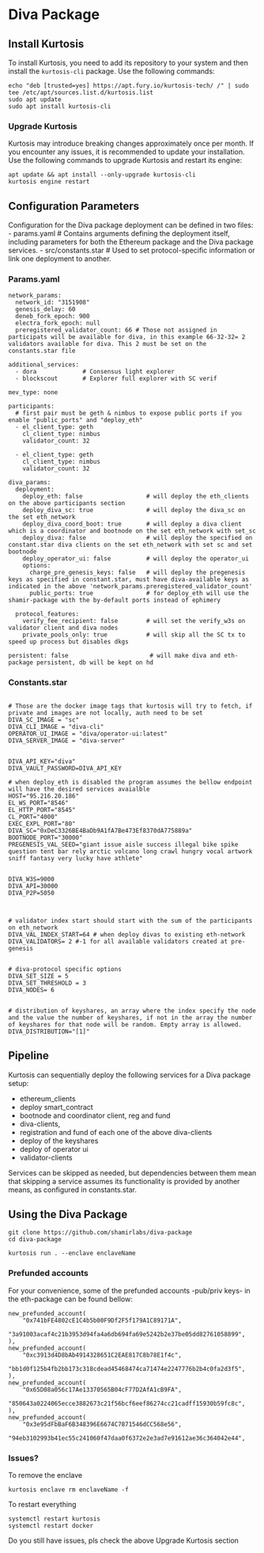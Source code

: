 # Diva Package 

## Install Kurtosis 
To install Kurtosis, you need to add its repository to your system and then install the ``kurtosis-cli`` package. Use the following commands:


``````
echo "deb [trusted=yes] https://apt.fury.io/kurtosis-tech/ /" | sudo tee /etc/apt/sources.list.d/kurtosis.list
sudo apt update
sudo apt install kurtosis-cli
``````

### Upgrade Kurtosis
Kurtosis may introduce breaking changes approximately once per month. If you encounter any issues, it is recommended to update your installation. Use the following commands to upgrade Kurtosis and restart its engine:
``````
apt update && apt install --only-upgrade kurtosis-cli
kurtosis engine restart
``````




## Configuration Parameters


Configuration for the Diva package deployment can be defined in two files:
    - params.yaml          # Contains arguments defining the deployment itself, including parameters for both the Ethereum package and the Diva package services.
    - src/constants.star   # Used to set protocol-specific information or link one deployment to another.


### Params.yaml
``````
network_params:
  network_id: "3151908"
  genesis_delay: 60
  deneb_fork_epoch: 900
  electra_fork_epoch: null
  preregistered_validator_count: 66 # Those not assigned in participats will be available for diva, in this example 66-32-32= 2 validators available for diva. This 2 must be set on the constants.star file

additional_services: 
  - dora             # Consensus light explorer
  - blockscout       # Explorer full explorer with SC verif

mev_type: none

participants:
  # first pair must be geth & nimbus to expose public ports if you enable "public_ports" and "deploy_eth"
  - el_client_type: geth
    cl_client_type: nimbus
    validator_count: 32

  - el_client_type: geth
    cl_client_type: nimbus
    validator_count: 32

diva_params:
  deployment:
    deploy_eth: false                  # will deploy the eth_clients on the above participants section 
    deploy_diva_sc: true               # will deploy the diva_sc on the set eth_network 
    deploy_diva_coord_boot: true       # will deploy a diva client which is a coordinator and bootnode on the set eth_network with set_sc
    deploy_diva: false                 # will deploy the specified on constant.star diva clients on the set eth_network with set sc and set bootnode
    deploy_operator_ui: false          # will deploy the operator_ui 
    options:
      charge_pre_genesis_keys: false   # will deploy the pregenesis keys as specified in constant.star, must have diva-available keys as indicated in the above 'network_params.preregistered_validator_count'
      public_ports: true               # for deploy_eth will use the shamir-package with the by-default ports instead of ephimery 

  protocol_features:
    verify_fee_recipient: false        # will set the verify_w3s on validator client and diva nodes 
    private_pools_only: true           # will skip all the SC tx to speed up process but disables dkgs   
  
persistent: false                       # will make diva and eth-package persistent, db will be kept on hd 

``````

### Constants.star

````

# Those are the docker image tags that kurtosis will try to fetch, if private and images are not locally, auth need to be set
DIVA_SC_IMAGE = "sc"
DIVA_CLI_IMAGE = "diva-cli"
OPERATOR_UI_IMAGE = "diva/operator-ui:latest"
DIVA_SERVER_IMAGE = "diva-server"


DIVA_API_KEY="diva"
DIVA_VAULT_PASSWORD=DIVA_API_KEY

# when deploy_eth is disabled the program assumes the bellow endpoint will have the desired services avaialble
HOST="95.216.20.186"   
EL_WS_PORT="8546"
EL_HTTP_PORT="8545"
CL_PORT="4000"
EXEC_EXPL_PORT="80"
DIVA_SC="0xDeC3326BE4BaDb9A1fA7Be473Ef8370dA775889a"
BOOTNODE_PORT="30000"
PREGENESIS_VAL_SEED="giant issue aisle success illegal bike spike question tent bar rely arctic volcano long crawl hungry vocal artwork sniff fantasy very lucky have athlete"


DIVA_W3S=9000
DIVA_API=30000
DIVA_P2P=5050



# validator index start should start with the sum of the participants on eth_network
DIVA_VAL_INDEX_START=64 # when deploy divas to existing eth-network
DIVA_VALIDATORS= 2 #-1 for all available validators created at pre-genesis


# diva-protocol specific options
DIVA_SET_SIZE = 5
DIVA_SET_THRESHOLD = 3
DIVA_NODES= 6


# distribution of keyshares, an array where the index specify the node and the value the number of keyshares, if not in the array the number of keyshares for that node will be random. Empty array is allowed.
DIVA_DISTRIBUTION="[1]"
````


## Pipeline

Kurtosis can sequentially deploy the following services for a Diva package setup:

- ethereum_clients
- deploy smart_contract
- bootnode and coordinator client, reg and fund
- diva-clients, 
- registration and fund of each one of the above diva-clients
- deploy of the keyshares 
- deploy of operator ui
- validator-clients

Services can be skipped as needed, but dependencies between them mean that skipping a service assumes its functionality is provided by another means, as configured in constants.star.



## Using the Diva Package

```
git clone https://github.com/shamirlabs/diva-package
cd diva-package
```


```
kurtosis run . --enclave enclaveName
```

### Prefunded accounts
For your convenience, some of the prefunded accounts -pub/priv keys- in the eth-package can be found bellow:

    new_prefunded_account(
        "0x741bFE4802cE1C4b5b00F9Df2F5f179A1C89171A",
        "3a91003acaf4c21b3953d94fa4a6db694fa69e5242b2e37be05dd82761058899",
    ),
    new_prefunded_account(
        "0xc3913d4D8bAb4914328651C2EAE817C8b78E1f4c",
        "bb1d0f125b4fb2bb173c318cdead45468474ca71474e2247776b2b4c0fa2d3f5",
    ),
    new_prefunded_account(
        "0x65D08a056c17Ae13370565B04cF77D2AfA1cB9FA",
        "850643a0224065ecce3882673c21f56bcf6eef86274cc21cadff15930b59fc8c",
    ),
    new_prefunded_account(
        "0x3e95dFbBaF6B348396E6674C7871546dCC568e56",
        "94eb3102993b41ec55c241060f47daa0f6372e2e3ad7e91612ae36c364042e44",


### Issues?

To remove the enclave
```
kurtosis enclave rm enclaveName -f
```

To restart everything
```
systemctl restart kurtosis
systemctl restart docker
```

Do you still have issues, pls check the above Upgrade Kurtosis section

